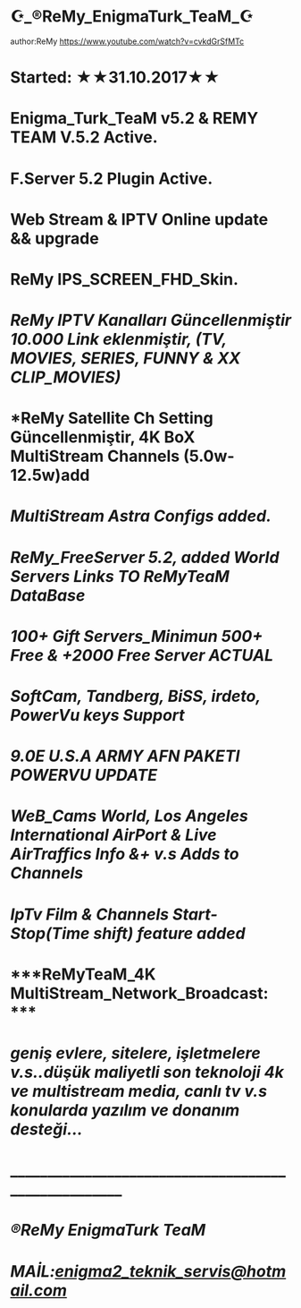 # ☪️_®ReMy_EnigmaTurk_TeaM_☪️
author:ReMy
https://www.youtube.com/watch?v=cvkdGrSfMTc

#         Started:  ★★31.10.2017★★
#         Enigma_Turk_TeaM v5.2 & REMY TEAM V.5.2 Active.
# F.Server 5.2 Plugin Active.
# Web Stream & IPTV Online update && upgrade
# ReMy IPS_SCREEN_FHD_Skin.
# ***ReMy IPTV Kanalları Güncellenmiştir 10.000 Link eklenmiştir, (TV, MOVIES, SERIES, FUNNY & XX CLIP_MOVIES)***
# ***ReMy Satellite Ch Setting Güncellenmiştir, 4K BoX MultiStream Channels (5.0w-12.5w)add**
# ***MultiStream Astra Configs added.***
# ***ReMy_FreeServer 5.2, added World Servers Links TO  ReMyTeaM DataBase***
# ***100+ Gift Servers_Minimun 500+ Free &  +2000 Free Server ACTUAL***
# ***SoftCam, Tandberg, BiSS, irdeto, PowerVu keys Support***
# ***9.0E U.S.A ARMY AFN PAKETI POWERVU UPDATE***
# ***WeB_Cams World, Los Angeles International AirPort & Live AirTraffics Info &+ v.s Adds to Channels***
# ***IpTv Film & Channels Start-Stop(Time shift) feature added***
# ***ReMyTeaM_4K MultiStream_Network_Broadcast: ***
# ***geniş evlere, sitelere, işletmelere v.s..düşük maliyetli son teknoloji 4k ve multistream media, canlı tv v.s konularda yazılım ve donanım desteği...***
# ____________________________________________________
#               ***®ReMy EnigmaTurk TeaM***  
# ***MAİL:enigma2_teknik_servis@hotmail.com***
